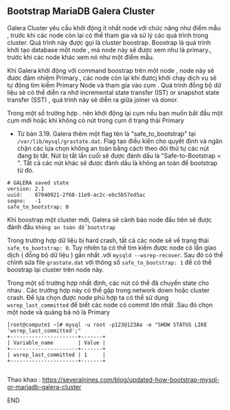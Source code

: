 

## Bootstrap MariaDB Galera Cluster


Galera Cluster yêu cầu khởi động ít nhất node với chức năng như điểm mẫu , trước khi các node còn lại có thể tham gia và sử lý các quá trình trong cluster. Quá trình này được gọi là cluster boostrap. Boostrap là quá trình khởi tạo database một node , mà node này sẽ được xem như là primary., trước khi các node khác xem nó như một điểm mẫu. 


Khi Galera khởi động với command boostrap trên một node , node này sẽ được đảm nhiệm Primary., các node còn lại khi đươcj khởi chạy dịch vụ sẽ tự động tìm kiếm Primary Node và tham gia vào cụm .  Quá trình đồng bộ dữ liệu sẽ có thể diễn ra nhờ incremental state transfer (IST) or snapshot state transfer (SST) , quá trình này sẽ diễn ra giữa joiner và donor.

Trong một số trường hợp . nên khởi động lại cụm nếu bạn muốn bắt đầu một cụm mới hoặc khi không có nút  trong cụm ở trạng thái Primary


- Từ bản 3.19. Galera thêm một flag tên là "safe_to_bootstrap"  tại `/var/lib/mysql/grastate.dat`. Flag tạo điều kiện cho quyết định và ngăn chặn các lựa chọn không an toàn bằng cách theo dõi thứ tự các nút đang bị tắt. Nút bị tắt lần cuối sẽ được đánh dấu là "Safe-to-Bootstrap = ". Tất cả các nút khác sẽ được đánh dấu là không an toàn để bootstrap từ đó.
```
# GALERA saved state
version: 2.1
uuid:    87040921-2f68-11e9-ac2c-ebc5b57ed5ac
seqno:   -1
safe_to_bootstrap: 0

```
Khi boostrap một cluster mới, Galera sẽ cảnh báo node đầu tiên sẽ được đánh đấu `không an toàn để bootstrap `


Trong trường hợp dữ liệu bị hard crash, tất cả các node sẽ về trạng thái `safe_to_bootstrap: 0`. Tuy nhiên ta có thể tìm kiếm được node có lần giao dịch ( đồng bộ dữ liệu ) gần nhất .với `mysqld --wsrep-recover`. Sau đó có thể chỉnh sửa file `grastate.dat` với thông số `safe_to_bootstrap: 1` để có thể boostrap lại cluster trên node này. 

Trong một số trường hợp nhất định, các nút có thể đã chuyển state cho nhau . Các trường hợp này có thể gặp trong network down hoặc cluster crash. Để lựa chọn được node phù hợp ta có thể sử dụng `wsrep_last_committed` để biết các node có commit lớn nhất .Sau đó  chọn một node  và quảng bá nó là Primary
```
[root@compute1 ~]# mysql -u root -p123@123Aa -e "SHOW STATUS LIKE 'wsrep_last_committed';"
+----------------------+-------+
| Variable_name        | Value |
+----------------------+-------+
| wsrep_last_committed | 1     |
+----------------------+-------+


```

Thao khao : https://severalnines.com/blog/updated-how-bootstrap-mysql-or-mariadb-galera-cluster

END
